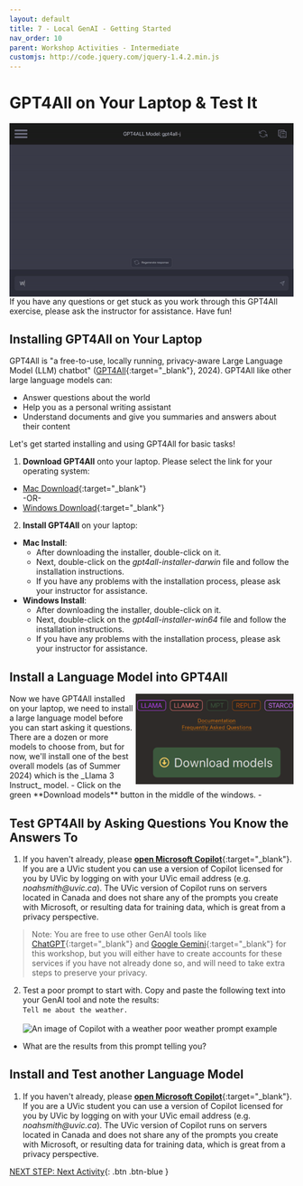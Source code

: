 ```yaml
---
layout: default
title: 7 - Local GenAI - Getting Started
nav_order: 10
parent: Workshop Activities - Intermediate
customjs: http://code.jquery.com/jquery-1.4.2.min.js
--- 
```


# GPT4All on Your Laptop & Test It
<img src="images/10-gpt4all-animation.gif" style="float:right;width:520px;" alt="GPT4All in action!">
If you have any questions or get stuck as you work through this GPT4All exercise, please ask the instructor for assistance.  Have fun!

## Installing GPT4All on Your Laptop
GPT4All is "a free-to-use, locally running, privacy-aware Large Language Model (LLM) chatbot" ([GPT4All](https://gpt4all.io/index.html){:target="_blank"}, 2024). GPT4All like other large language models can:
- Answer questions about the world
- Help you as a personal writing assistant
- Understand documents and give you summaries and answers about their content

Let's get started installing and using GPT4All for basic tasks!

1. **Download GPT4All** onto your laptop. Please select the link for your operating system:
  - [Mac Download](https://gpt4all.io/installers/gpt4all-installer-darwin.dmg){:target="_blank"}
<br>-OR-
  - [Windows Download](https://gpt4all.io/installers/gpt4all-installer-win64.exe){:target="_blank"}
2. **Install GPT4All** on your laptop:
  - **Mac Install**:
    - After downloading the installer, double-click on it.
    - Next, double-click on the _gpt4all-installer-darwin_ file and follow the installation instructions.
    - If you have any problems with the installation process, please ask your instructor for assistance.
  - **Windows Install**: 
    - After downloading the installer, double-click on it.
    - Next, double-click on the _gpt4all-installer-win64_ file and follow the installation instructions.
    - If you have any problems with the installation process, please ask your instructor for assistance.

## Install a Language Model into GPT4All
<img src="images/7-download-models.png" style="float:right;width:280px;" alt="Download Models button">
Now we have GPT4All installed on your laptop, we need to install a large language model before you can start asking it questions. There are a dozen or more models to choose from, but for now, we'll install one of the best overall models (as of Summer 2024) which is the _Llama 3 Instruct_ model.
  - Click on the green **Download models** button in the middle of the windows.
  - 

## Test GPT4All by Asking Questions You Know the Answers To
1. If you haven't already, please [**open Microsoft Copilot**](https://copilot.microsoft.com/){:target="_blank"}. If you are a UVic student you can use a version of Copilot licensed for you by UVic by logging on with your UVic email address (e.g. _noahsmith@uvic.ca_). The UVic version of Copilot runs on servers located in Canada and does not share any of the prompts you create with Microsoft, or resulting data for training data, which is great from a privacy perspective. 
> Note: You are free to use other GenAI tools like [ChatGPT](https://chat.openai.com/){:target="_blank"} and [Google Gemini](https://gemini.google.com/){:target="_blank"} for this workshop, but you will either have to create accounts for these services if you have not already done so, and will need to take extra steps to preserve your privacy.
2. Test a poor prompt to start with. Copy and paste the following text into your GenAI tool and note the results:<br>
```Tell me about the weather.```<br>
<br><img src="images/prompt-lesson-poor.png"  alt="An image of Copilot with a weather poor weather prompt example"><br>
  - What are the results from this prompt telling you?
  
## Install and Test another Language Model
1. If you haven't already, please [**open Microsoft Copilot**](https://copilot.microsoft.com/){:target="_blank"}. If you are a UVic student you can use a version of Copilot licensed for you by UVic by logging on with your UVic email address (e.g. _noahsmith@uvic.ca_). The UVic version of Copilot runs on servers located in Canada and does not share any of the prompts you create with Microsoft, or resulting data for training data, which is great from a privacy perspective. 


[NEXT STEP: Next Activity](#){: .btn .btn-blue }
